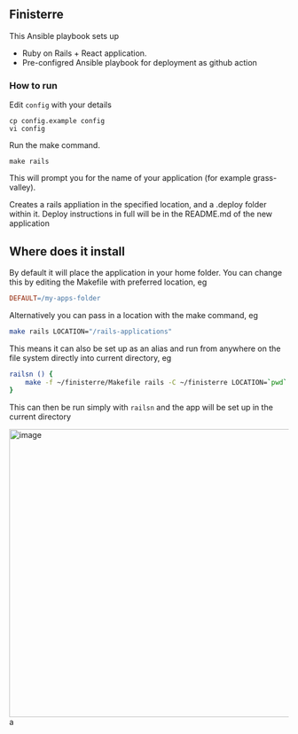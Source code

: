 ## Finisterre

This Ansible playbook sets up

- Ruby on Rails + React application.
- Pre-configred Ansible playbook for deployment as github action

### How to run

Edit `config` with your details

```
cp config.example config
vi config
```

Run the make command.

```
make rails
```

This will prompt you for the name of your application (for example grass-valley).

Creates a rails appliation in the specified location, and a .deploy folder within it. Deploy instructions in full will be in the README.md of the new application

## Where does it install

By default it will place the application in your home folder. You can change this by editing the Makefile with preferred location, eg

```Makefile
DEFAULT=/my-apps-folder
```

Alternatively you can pass in a location with the make command, eg

```sh
make rails LOCATION="/rails-applications"
```

This means it can also be set up as an alias and run from anywhere on the file system directly into current directory, eg

```sh
railsn () {
	make -f ~/finisterre/Makefile rails -C ~/finisterre LOCATION=`pwd`
}
```

This can then be run simply with `railsn` and the app will be set up in the current directory

<img width="520" alt="image" src="https://user-images.githubusercontent.com/4191428/187072594-fedff1b3-9865-46ce-9dcf-7db9b3d8c143.png">
a
<img width="520" alt="image" src="https://user-images.githubusercontent.com/4191428/187072601-1813d1db-7b68-49a0-8f7d-1f8c27166b69.png>


